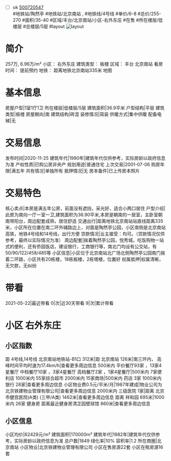 - [ ] ok [500720547](https://bj.5i5j.com/ershoufang/500720547.html)  
 #地铁站/陶然亭 #地铁站/北京南站 ,  #地铁线/4号线
#单价/6-8 #总价/255-270 #面积/35-40   #区域/丰台/北京南站/小区-右外东庄 #在售 #所在楼层/低楼层 #总楼层/5层 #layout 
![layout](http://image2.5i5j.com//group2/M00/F3/88/CgqJM17XA52AfokXAAI82Dhl0N4403.jpg_P5.jpg) 
# 简介 
 257万,  6.96万/m² 
小区： 右外东庄
建筑类型： 板楼
区域： 丰台 北京南站
看房时间： 提前预约
地铁： 距离地铁北京南站335米 地图
# 基本信息 
 房屋户型|1室1厅1卫
所在楼层|低楼层/5层
建筑面积|36.9平米
户型结构|平层
建筑类型|板楼
房屋朝向|南
建筑结构|砖混
装修情况|简装
供暖方式|集中供暖
配备电梯|无
# 交易信息 
 发布时间|2020-11-25
建筑年代|1990年|建筑年代仅供参考，实际房龄以政府信息为准
产权性质|已购公房非央产
规划用途|普通住宅
上次交易|2001-07-06
购房年限|满五年
共有情况|单独所有
抵押情况|无
房本备件|已上传房本照片
# 交易特色 
 核心卖点|本房是满五年公房，前面没有遮挡，采光好，适合小两口居住
户型介绍|此房为南向一厅一室一卫,建筑面积为36.90平米,本房是朝南的一居室，主卧室朝南带阳台，周边配套成熟，居住舒适
交通出行|距离地铁北京南站站直线距离335米，小区所在位置在南二环外辅路边上，对面是陶然亭公园，小区南侧是北京南站高铁，地铁4号线和14号线，出行方便
贷款情况|业主接受：均可。（贷款情况仅供参考，最终以实际情况为准）
周边配套|挨着陶然亭公园，悦秀城，吃饭购物一站式的便利，还有侨园饭店，建设银行，工商银行等，南北门均设有公交站，有50/90/122/458/485等
小区信息|小区位于北京南站北广场北侧陶然亭公园南门挨着二环路，小区共有20栋楼，18栋板楼，2栋塔楼，位置好
权属抵押|权属清晰，无欠款，无纠纷
# 带看 
 2021-05-22|最近带看	 0|次|近30天带看	 9|次|累计带看
# 小区 右外东庄
## 小区指数 
 距 4号线,14号线 北京南站地铁站-B1口 312米|距 北京南站 126米|南三环内， 高峰时间平均时速为17.4km/h|查看更多周边信息
500米内 平价餐厅93家 ，13家4星餐厅
中档餐厅10家 ，3家4星餐厅
高档餐厅2家 ，1家4星餐厅|500米内 7家便利店
1000米内 55家综合超市
2000米内 15家商场|500米内 药店 3家
1000米内 银行 28家|查看更多周边信息
小区物业费0.5元/平米/月|1987年建成|物业公司为北京铁建物业管理有限公司|查看更多周边信息
2000米内 三级医院 1家|距离 北京市健宫医院(A类) (三甲/A类) 1462米|查看更多周边信息
距离 祥和园 695米|1000米内 26家 健身房
距离最近健身房清芷园壁球馆 860米|查看更多周边信息
## 小区信息 
 小区均价|62429元/m²
建筑面积|170000m²
建筑年代|1982年|建筑年代仅供参考，实际房龄以政府信息为准
总户数|1849
绿化率|10%
容积率|1.2
所在商圈|北京南站
小区物业|北京铁建物业管理有限公司
小区在售房源22套
小区在租房源16套
